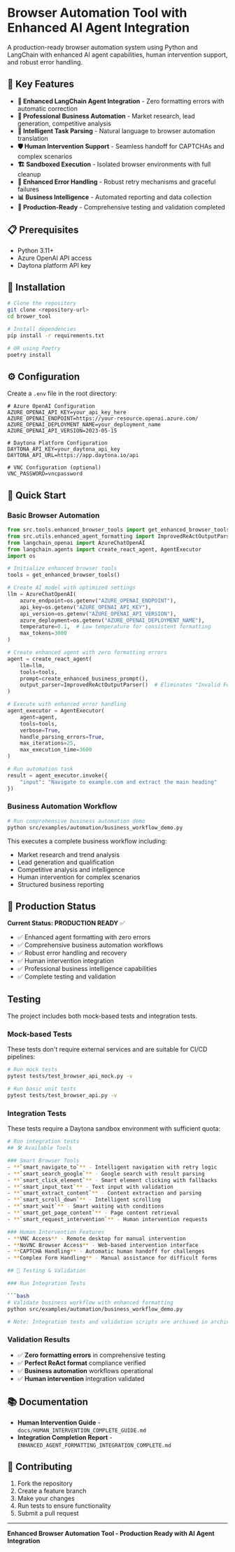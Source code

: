 # Browser Automation Tool with Enhanced AI Agent Integration

A production-ready browser automation system using Python and LangChain with enhanced AI agent capabilities, human intervention support, and robust error handling.

## 🚀 Key Features

- **🤖 Enhanced LangChain Agent Integration** - Zero formatting errors with automatic correction
- **💼 Professional Business Automation** - Market research, lead generation, competitive analysis
- **🧠 Intelligent Task Parsing** - Natural language to browser automation translation
- **🛡️ Human Intervention Support** - Seamless handoff for CAPTCHAs and complex scenarios
- **🏗️ Sandboxed Execution** - Isolated browser environments with full cleanup
- **🔧 Enhanced Error Handling** - Robust retry mechanisms and graceful failures
- **📊 Business Intelligence** - Automated reporting and data collection
- **🎯 Production-Ready** - Comprehensive testing and validation completed

## 📋 Prerequisites

- Python 3.11+
- Azure OpenAI API access
- Daytona platform API key

## 🔧 Installation

```bash
# Clone the repository
git clone <repository-url>
cd brower_tool

# Install dependencies
pip install -r requirements.txt

# OR using Poetry
poetry install
```

## ⚙️ Configuration

Create a `.env` file in the root directory:

```env
# Azure OpenAI Configuration
AZURE_OPENAI_API_KEY=your_api_key_here
AZURE_OPENAI_ENDPOINT=https://your-resource.openai.azure.com/
AZURE_OPENAI_DEPLOYMENT_NAME=your_deployment_name
AZURE_OPENAI_API_VERSION=2023-05-15

# Daytona Platform Configuration
DAYTONA_API_KEY=your_daytona_api_key
DAYTONA_API_URL=https://app.daytona.io/api

# VNC Configuration (optional)
VNC_PASSWORD=vncpassword
```

## 🚀 Quick Start

### Basic Browser Automation

```python
from src.tools.enhanced_browser_tools import get_enhanced_browser_tools
from src.utils.enhanced_agent_formatting import ImprovedReActOutputParser, create_enhanced_business_prompt
from langchain_openai import AzureChatOpenAI
from langchain.agents import create_react_agent, AgentExecutor
import os

# Initialize enhanced browser tools
tools = get_enhanced_browser_tools()

# Create AI model with optimized settings
llm = AzureChatOpenAI(
    azure_endpoint=os.getenv("AZURE_OPENAI_ENDPOINT"),
    api_key=os.getenv("AZURE_OPENAI_API_KEY"),
    api_version=os.getenv("AZURE_OPENAI_API_VERSION"),
    azure_deployment=os.getenv("AZURE_OPENAI_DEPLOYMENT_NAME"),
    temperature=0.1,  # Low temperature for consistent formatting
    max_tokens=3000
)

# Create enhanced agent with zero formatting errors
agent = create_react_agent(
    llm=llm,
    tools=tools,
    prompt=create_enhanced_business_prompt(),
    output_parser=ImprovedReActOutputParser()  # Eliminates "Invalid Format" errors
)

# Execute with enhanced error handling
agent_executor = AgentExecutor(
    agent=agent,
    tools=tools,
    verbose=True,
    handle_parsing_errors=True,
    max_iterations=25,
    max_execution_time=3600
)

# Run automation task
result = agent_executor.invoke({
    "input": "Navigate to example.com and extract the main heading"
})
```

### Business Automation Workflow

```bash
# Run comprehensive business automation demo
python src/examples/automation/business_workflow_demo.py
```

This executes a complete business workflow including:

- Market research and trend analysis
- Lead generation and qualification
- Competitive analysis and intelligence
- Human intervention for complex scenarios
- Structured business reporting

## 🎯 Production Status

**Current Status: PRODUCTION READY** ✅

- ✅ Enhanced agent formatting with zero errors
- ✅ Comprehensive business automation workflows  
- ✅ Robust error handling and recovery
- ✅ Human intervention integration
- ✅ Professional business intelligence capabilities
- ✅ Complete testing and validation

## Testing

The project includes both mock-based tests and integration tests.

### Mock-based Tests

These tests don't require external services and are suitable for CI/CD pipelines:

```bash
# Run mock tests
pytest tests/test_browser_api_mock.py -v

# Run basic unit tests
pytest tests/test_browser_api.py -v
```

### Integration Tests

These tests require a Daytona sandbox environment with sufficient quota:

```bash
# Run integration tests
## 🛠️ Available Tools

### Smart Browser Tools
- **`smart_navigate_to`** - Intelligent navigation with retry logic
- **`smart_search_google`** - Google search with result parsing
- **`smart_click_element`** - Smart element clicking with fallbacks
- **`smart_input_text`** - Text input with validation
- **`smart_extract_content`** - Content extraction and parsing
- **`smart_scroll_down`** - Intelligent scrolling
- **`smart_wait`** - Smart waiting with conditions
- **`smart_get_page_content`** - Page content retrieval
- **`smart_request_intervention`** - Human intervention requests

### Human Intervention Features
- **VNC Access** - Remote desktop for manual intervention
- **NoVNC Browser Access** - Web-based intervention interface
- **CAPTCHA Handling** - Automatic human handoff for challenges
- **Complex Form Handling** - Manual assistance for difficult forms

## 🧪 Testing & Validation

### Run Integration Tests

```bash
# Validate business workflow with enhanced formatting
python src/examples/automation/business_workflow_demo.py

# Note: Integration tests and validation scripts are archived in archives/test_files/
```

### Validation Results
- ✅ **Zero formatting errors** in comprehensive testing
- ✅ **Perfect ReAct format** compliance verified
- ✅ **Business automation** workflows operational
- ✅ **Human intervention** integration validated

## 📚 Documentation

- **Human Intervention Guide** - `docs/HUMAN_INTERVENTION_COMPLETE_GUIDE.md`
- **Integration Completion Report** - `ENHANCED_AGENT_FORMATTING_INTEGRATION_COMPLETE.md`

## 🤝 Contributing

1. Fork the repository
2. Create a feature branch
3. Make your changes
4. Run tests to ensure functionality
5. Submit a pull request

---

**Enhanced Browser Automation Tool - Production Ready with AI Agent Integration**
